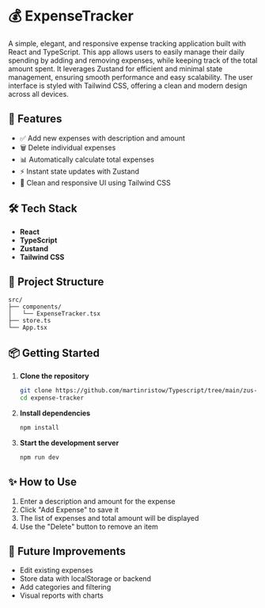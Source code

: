 # 💰 ExpenseTracker

A simple, elegant, and responsive expense tracking application built with React and TypeScript. This app allows users to
easily manage their daily spending by adding and removing expenses, while keeping track of the total amount spent. It
leverages Zustand for efficient and minimal state management, ensuring smooth performance and easy scalability. The user
interface is styled with Tailwind CSS, offering a clean and modern design across all devices.

## 🚀 Features

- ✅ Add new expenses with description and amount
- 🗑️ Delete individual expenses
- 📊 Automatically calculate total expenses
- ⚡ Instant state updates with Zustand
- 🎨 Clean and responsive UI using Tailwind CSS

## 🛠️ Tech Stack

- **React**
- **TypeScript**
- **Zustand**
- **Tailwind CSS**

## 📂 Project Structure

    src/
    ├── components/
    │   └── ExpenseTracker.tsx
    ├── store.ts
    └── App.tsx

## 📦 Getting Started

1. **Clone the repository**
   ```bash
   git clone https://github.com/martinristow/Typescript/tree/main/zus-projects/ExpenseTracker
   cd expense-tracker

2. **Install dependencies**
    ```bash
    npm install

3. **Start the development server**
    ```bash
   npm run dev

## ✨ How to Use

1. Enter a description and amount for the expense
2. Click "Add Expense" to save it
3. The list of expenses and total amount will be displayed
4. Use the "Delete" button to remove an item

## 🔮 Future Improvements

- Edit existing expenses
- Store data with localStorage or backend
- Add categories and filtering
- Visual reports with charts